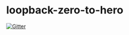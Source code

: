 # loopback-zero-to-hero

[![Gitter](https://badges.gitter.im/pulkitsinghal/loopback-zero-to-hero.svg)](https://gitter.im/pulkitsinghal/loopback-zero-to-hero?utm_source=badge&utm_medium=badge&utm_campaign=pr-badge&utm_content=badge)